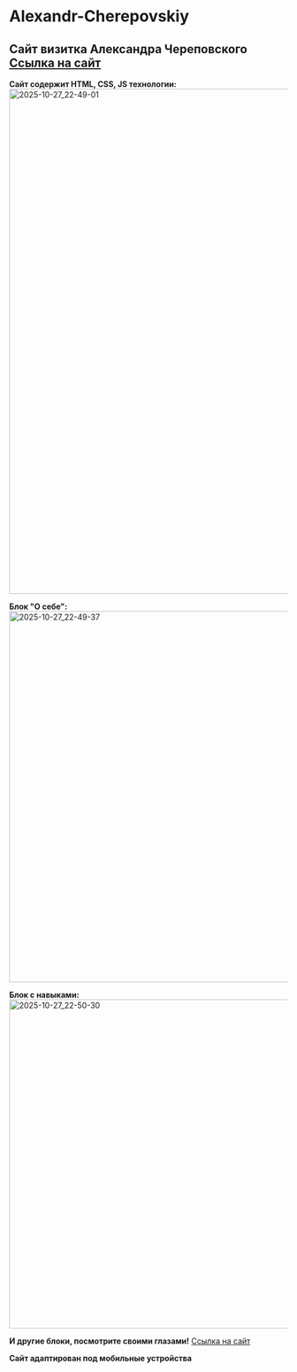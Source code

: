 # Alexandr-Cherepovskiy
Сайт визитка Александра Череповского
<a href="https://alexmerrys.github.io/Alexandr-Cherepovskiy/" target="blank_">Ссылка на сайт</a>
-


**Сайт содержит HTML, CSS, JS технологии:**
<img width="1915" height="912" alt="2025-10-27_22-49-01" src="https://github.com/user-attachments/assets/6fe17244-1c83-4aea-8003-611249dd39ba" />


**Блок "О себе":**
<img width="1913" height="670" alt="2025-10-27_22-49-37" src="https://github.com/user-attachments/assets/9bec00cd-018e-4820-b26c-58a0dfec68d8" />


**Блок с навыками:**
<img width="1915" height="594" alt="2025-10-27_22-50-30" src="https://github.com/user-attachments/assets/6a713424-20cd-42b9-b83d-e8b19e4949c4" />


**И другие блоки, посмотрите своими глазами!**
<a href="https://alexmerrys.github.io/Alexandr-Cherepovskiy/" target="blank_">Ссылка на сайт</a>


**Сайт адаптирован под мобильные устройства**

